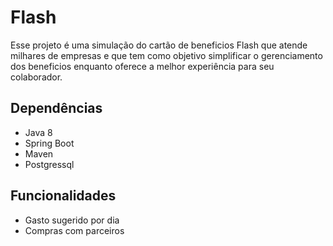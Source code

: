 # Flash


Esse projeto é uma simulação do cartão de beneficios Flash que atende milhares de empresas e que tem como objetivo simplificar o gerenciamento dos beneficios enquanto oferece a melhor experiência para seu colaborador. 

## Dependências

- Java 8
- Spring Boot
- Maven
- Postgressql



## Funcionalidades

- Gasto sugerido por dia
- Compras com parceiros
